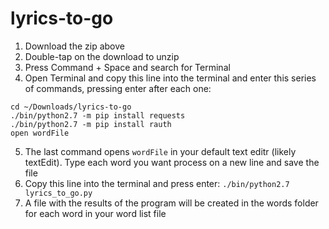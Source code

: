 # lyrics-to-go
1) Download the zip above
2) Double-tap on the download to unzip
3) Press Command + Space and search for Terminal
4) Open Terminal and copy this line into the terminal and enter this series of commands, pressing enter after each one:
 ```
 cd ~/Downloads/lyrics-to-go
 ./bin/python2.7 -m pip install requests
 ./bin/python2.7 -m pip install rauth
 open wordFile
 ```
5) The last command opens ```wordFile``` in your default text editr (likely textEdit). Type each word you want process on a new line and save the file
6) Copy this line into the terminal and press enter:
 ```./bin/python2.7 lyrics_to_go.py```
7) A file with the results of the program will be created in the words folder for each word in your word list file
